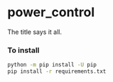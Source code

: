 # power_control

The title says it all.

### To install
```bash
python -m pip install -U pip
pip install -r requirements.txt
```
